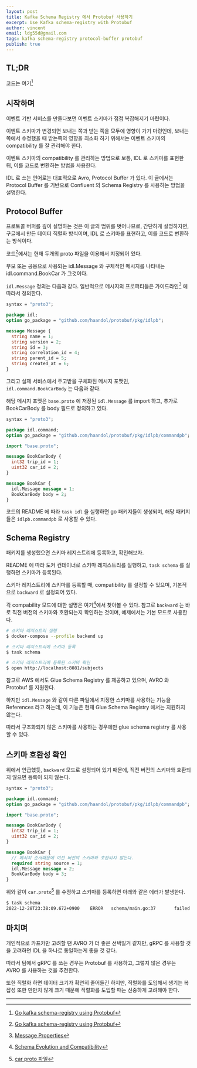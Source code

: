 ```yaml
---
layout: post
title: Kafka Schema Registry 에서 Protobuf 사용하기
excerpt: Use Kafka schema-registry with Protobuf
author: vincent
email: ldg55d@gmail.com
tags: kafka schema-registry protocol-buffer protobuf
publish: true
---
```


## TL;DR

코드는 여기[^1]

## 시작하며

이벤트 기반 서비스를 만들다보면 이벤트 스키마가 점점 복잡해지기 마련이다.

이벤트 스키마가 변경되면 보내는 쪽과 받는 쪽을 모두에 영향이 가기 마련인데, 보내는 쪽에서 수정했을 때 받는쪽의 영향을 최소화 하기 위해서는 이벤트 스키마의 compatibility 를 잘 관리해야 한다.

이벤트 스키마의 compatibility 를 관리하는 방법으로 보통, IDL 로 스키마를 표현한 뒤, 이를 코드로 변환하는 방법을 사용한다.

IDL 로 쓰는 언어로는 대표적으로 Avro, Protocol Buffer 가 있다. 이 글에서는 Protocol Buffer 를 기반으로 Confluent 의 Schema Registry 를 사용하는 방법을 설명한다.

## Protocol Buffer

프로토콜 버퍼를 깊이 설명하는 것은 이 글의 범위를 벗어나므로, 간단하게 설명하자면, 구글에서 만든 데이터 직렬화 방식이며, IDL 로 스키마를 표현하고, 이를 코드로 변환하는 방식이다.

코드[^1]에서는 현재 두개의 proto 파일을 이용해서 지정되어 있다.

부모 또는 공용으로 사용되는 idl.Message 와 구체적인 메시지를 나타내는 idl.command.BookCar 가 그것이다.

`idl.Message` 정의는 다음과 같다. 일반적으로 메시지의 프로퍼티들은 가이드라인[^2] 에 따라서 정의한다.

```protobuf
syntax = "proto3";

package idl;
option go_package = "github.com/haandol/protobuf/pkg/idlpb";

message Message {
  string name = 1;
  string version = 2;
  string id = 3;
  string correlation_id = 4;
  string parent_id = 5;
  string created_at = 6;
}
```

그리고 실제 서비스에서 주고받을 구체화된 메시지 포맷인, `idl.command.BookCarBody` 는 다음과 같다.

해당 메시지 포맷은 `base.proto` 에 저장된 `idl.Message` 를 import 하고, 추가로 BookCarBody 를 body 필드로 정의하고 있다.

```protobuf
syntax = "proto3";

package idl.command;
option go_package = "github.com/haandol/protobuf/pkg/idlpb/commandpb";

import "base.proto";

message BookCarBody {
  int32 trip_id = 1;
  uint32 car_id = 2;
}

message BookCar {
  idl.Message message = 1;
  BookCarBody body = 2;
}
```

코드의 README 에 따라 `task idl` 을 실행하면 go 패키지들이 생성되며, 해당 패키지들은 `idlpb.commandpb` 로 사용할 수 있다.

## Schema Registry

패키지를 생성했으면 스키마 레지스트리에 등록하고, 확인해보자.

README 에 따라 도커 컨테이너로 스키마 레지스트리를 실행하고, `task schema` 를 실행하면 스키마가 등록된다.

스키마 레지스트리에 스키마를 등록할 때, compatibility 를 설정할 수 있으며, 기본적으로 `backward` 로 설정되어 있다.

각 compability 모드에 대한 설명은 여기[^3]에서 찾아볼 수 있다. 참고로 `backward` 는 바로 직전 버전의 스키마와 호환되는지 확인하는 것이며, 예제에서는 기본 모드로 사용한다.

```bash
# 스키마 레지스트리 실행
$ docker-compose --profile backend up

# 스키마 레지스트리에 스키마 등록
$ task schema

# 스키마 레지스트리에 등록된 스키마 확인
$ open http://localhost:8081/subjects
```

참고로 AWS 에서도 Glue Schema Registry 를 제공하고 있으며, AVRO 와 Protobuf 를 지원한다.

하지만 `idl.Message` 와 같이 다른 파일에서 지정한 스키마를 사용하는 기능을 References 라고 하는데, 이 기능은 현재 Glue Schema Registry 에서는 지원하지 않는다.

따라서 구조화되지 않은 스키마를 사용하는 경우에만 glue schema registry 를 사용할 수 있다.

## 스키마 호환성 확인

위에서 언급했듯, `backward` 모드로 설정되어 있기 때문에, 직전 버전의 스키마와 호환되지 않으면 등록이 되지 않는다.

```protobuf
syntax = "proto3";

package idl.command;
option go_package = "github.com/haandol/protobuf/pkg/idlpb/commandpb";

import "base.proto";

message BookCarBody {
  int32 trip_id = 1;
  uint32 car_id = 2;
}

message BookCar {
  // 메시지 순서때문에 이전 버전의 스키마와 호환되지 않는다.
  required string source = 1;
  idl.Message message = 2;
  BookCarBody body = 3;
}
```

위와 같이 `car.proto`[^4] 를 수정하고 스키마를 등록하면 아래와 같은 에러가 발생한다.

```bash
$ task schema
2022-12-28T23:38:09.672+0900    ERROR   schema/main.go:37       failed to check compatibility   {"module": "main", "error": "unable to POST \"http://schema-registry:8081/compatibility/subjects/message.Message/versions/latest?verbose=true\": Post \"http://schema-registry:8081/compatibility/subjects/message.Message/versions/latest?verbose=true\": EOF"}
```

## 마치며

개인적으로 카프카만 고려할 땐 AVRO 가 더 좋은 선택일거 같지만, gRPC 를 사용할 것을 고려하면 IDL 을 하나로 통일하는게 좋을 것 같다.

따라서 팀에서 gRPC 를 쓰는 경우는 Protobuf 를 사용하고, 그렇지 않은 경우는 AVRO 를 사용하는 것을 추천한다.

또한 직렬화 하면 데이터 크기가 확연히 줄어들긴 하지만, 직렬화를 도입해서 생기는 복잡성 또한 만만치 않게 크기 때문에 직렬화를 도입할 때는 신중하게 고려해야 한다.

---

[^1]: [Go kafka schema-registry using Protobuf](https://github.com/haandol/go-protobuf-schema-registry)
[^2]: [Message Properties](https://codeopinion.com/message-properties/)
[^3]: [Schema Evolution and Compatibility](https://docs.confluent.io/platform/current/schema-registry/avro.html)
[^4]: [car proto 파일](https://github.com/haandol/go-protobuf-schema-registry/blob/main/idl/commandpb/car.proto)
